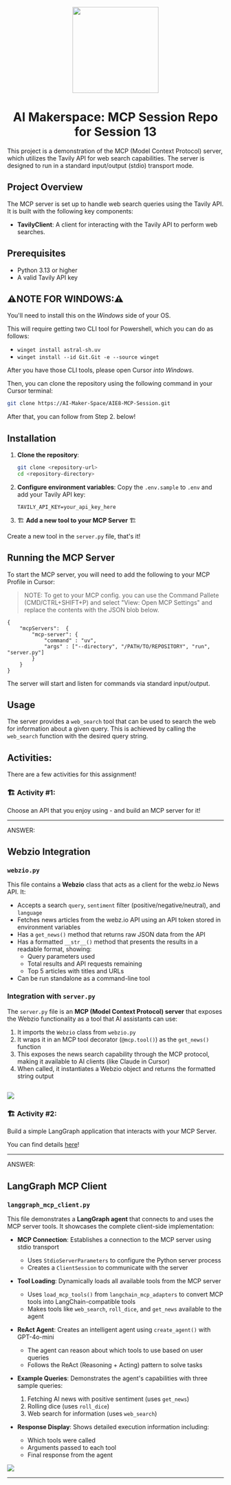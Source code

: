 <p align = "center" draggable=”false” ><img src="https://github.com/AI-Maker-Space/LLM-Dev-101/assets/37101144/d1343317-fa2f-41e1-8af1-1dbb18399719" 
     width="200px"
     height="auto"/>
</p>

## <h1 align="center" id="heading">AI Makerspace: MCP Session Repo for Session 13</h1>

This project is a demonstration of the MCP (Model Context Protocol) server, which utilizes the Tavily API for web search capabilities. The server is designed to run in a standard input/output (stdio) transport mode.

## Project Overview

The MCP server is set up to handle web search queries using the Tavily API. It is built with the following key components:

- **TavilyClient**: A client for interacting with the Tavily API to perform web searches.

## Prerequisites

- Python 3.13 or higher
- A valid Tavily API key

## ⚠️NOTE FOR WINDOWS:⚠️

You'll need to install this on the *Windows* side of your OS. 

This will require getting two CLI tool for Powershell, which you can do as follows:

- `winget install astral-sh.uv`
- `winget install --id Git.Git -e --source winget`

After you have those CLI tools, please open Cursor *into Windows*.

Then, you can clone the repository using the following command in your Cursor terminal:

```bash
git clone https://AI-Maker-Space/AIE8-MCP-Session.git
```

After that, you can follow from Step 2. below!

## Installation

1. **Clone the repository**:
   ```bash
   git clone <repository-url>
   cd <repository-directory>
   ```

2. **Configure environment variables**:
Copy the `.env.sample` to `.env` and add your Tavily API key:
   ```
   TAVILY_API_KEY=your_api_key_here
   ```

3. 🏗️ **Add a new tool to your MCP Server** 🏗️

Create a new tool in the `server.py` file, that's it!

## Running the MCP Server

To start the MCP server, you will need to add the following to your MCP Profile in Cursor:

> NOTE: To get to your MCP config. you can use the Command Pallete (CMD/CTRL+SHIFT+P) and select "View: Open MCP Settings" and replace the contents with the JSON blob below.

```
{
    "mcpServers":  {
        "mcp-server": {
            "command" : "uv",
            "args" : ["--directory", "/PATH/TO/REPOSITORY", "run", "server.py"]
        }
    }
}
```

The server will start and listen for commands via standard input/output.

## Usage

The server provides a `web_search` tool that can be used to search the web for information about a given query. This is achieved by calling the `web_search` function with the desired query string.

## Activities: 

There are a few activities for this assignment!

### 🏗️ Activity #1: 

Choose an API that you enjoy using - and build an MCP server for it!

---
ANSWER:

## Webzio Integration

### `webzio.py`

This file contains a **Webzio** class that acts as a client for the webz.io News API. It:

- Accepts a search `query`, `sentiment` filter (positive/negative/neutral), and `language`
- Fetches news articles from the webz.io API using an API token stored in environment variables
- Has a `get_news()` method that returns raw JSON data from the API
- Has a formatted `__str__()` method that presents the results in a readable format, showing:
  - Query parameters used
  - Total results and API requests remaining
  - Top 5 articles with titles and URLs
- Can be run standalone as a command-line tool

### Integration with `server.py`

The `server.py` file is an **MCP (Model Context Protocol) server** that exposes the Webzio functionality as a tool that AI assistants can use:

1. It imports the `Webzio` class from `webzio.py`
2. It wraps it in an MCP tool decorator (`@mcp.tool()`) as the `get_news()` function
3. This exposes the news search capability through the MCP protocol, making it available to AI clients (like Claude in Cursor)
4. When called, it instantiates a Webzio object and returns the formatted string output

![](mcp_session13.svg)
---

### 🏗️ Activity #2: 

Build a simple LangGraph application that interacts with your MCP Server.

You can find details [here](https://github.com/langchain-ai/langchain-mcp-adapters)!

---
ANSWER:

## LangGraph MCP Client

### `langgraph_mcp_client.py`

This file demonstrates a **LangGraph agent** that connects to and uses the MCP server tools. It showcases the complete client-side implementation:

- **MCP Connection**: Establishes a connection to the MCP server using stdio transport
  - Uses `StdioServerParameters` to configure the Python server process
  - Creates a `ClientSession` to communicate with the server
  
- **Tool Loading**: Dynamically loads all available tools from the MCP server
  - Uses `load_mcp_tools()` from `langchain_mcp_adapters` to convert MCP tools into LangChain-compatible tools
  - Makes tools like `web_search`, `roll_dice`, and `get_news` available to the agent

- **ReAct Agent**: Creates an intelligent agent using `create_agent()` with GPT-4o-mini
  - The agent can reason about which tools to use based on user queries
  - Follows the ReAct (Reasoning + Acting) pattern to solve tasks

- **Example Queries**: Demonstrates the agent's capabilities with three sample queries:
  1. Fetching AI news with positive sentiment (uses `get_news`)
  2. Rolling dice (uses `roll_dice`)
  3. Web search for information (uses `web_search`)

- **Response Display**: Shows detailed execution information including:
  - Which tools were called
  - Arguments passed to each tool
  - Final response from the agent

![](langgraph_mcp_session13.svg)

---
